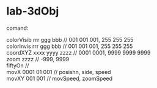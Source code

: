 # lab-3dObj
comand:

colorVisib rrr ggg bbb // 001 001 001, 255 255 255 <br>
colorInvis rrr ggg bbb // 001 001 001, 255 255 255 <br>
coordXYZ xxxx yyyy zzzz // 0001 0001, 9999 9999 9999 <br>
zoom zzzz // -999, 9999 <br>
fiftyOn // <br>
movX 0001 01 001 // posishn, side, speed <br>
movXY 001 001 // movSpeed, zoomSpeed <br>
